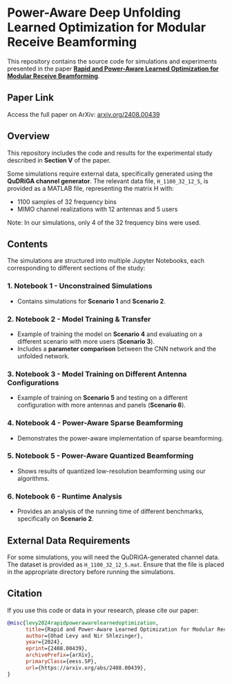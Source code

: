 # Power-Aware Deep Unfolding Learned Optimization for Modular Receive Beamforming

This repository contains the source code for simulations and experiments presented in the paper **[Rapid and Power-Aware Learned Optimization for Modular Receive Beamforming](https://arxiv.org/pdf/2408.00439)**.

## Paper Link
Access the full paper on ArXiv: [arxiv.org/2408.00439](https://arxiv.org/pdf/2408.00439)

## Overview
This repository includes the code and results for the experimental study described in **Section V** of the paper. 

Some simulations require external data, specifically generated using the **QuDRiGA channel generator**. The relevant data file, `H_1100_32_12_5`, is provided as a MATLAB file, representing the matrix H with:
- 1100 samples of 32 frequency bins
- MIMO channel realizations with 12 antennas and 5 users

Note: In our simulations, only 4 of the 32 frequency bins were used.

## Contents

The simulations are structured into multiple Jupyter Notebooks, each corresponding to different sections of the study:

### 1. **Notebook 1** - Unconstrained Simulations
- Contains simulations for **Scenario 1** and **Scenario 2**.

### 2. **Notebook 2** - Model Training & Transfer
- Example of training the model on **Scenario 4** and evaluating on a different scenario with more users (**Scenario 3**).
- Includes a **parameter comparison** between the CNN network and the unfolded network.

### 3. **Notebook 3** - Model Training on Different Antenna Configurations
- Example of training on **Scenario 5** and testing on a different configuration with more antennas and panels (**Scenario 6**).

### 4. **Notebook 4** - Power-Aware Sparse Beamforming
- Demonstrates the power-aware implementation of sparse beamforming.

### 5. **Notebook 5** - Power-Aware Quantized Beamforming
- Shows results of quantized low-resolution beamforming using our algorithms.

### 6. **Notebook 6** - Runtime Analysis
- Provides an analysis of the running time of different benchmarks, specifically on **Scenario 2**.

## External Data Requirements
For some simulations, you will need the QuDRiGA-generated channel data. The dataset is provided as `H_1100_32_12_5.mat`. Ensure that the file is placed in the appropriate directory before running the simulations.

## Citation
If you use this code or data in your research, please cite our paper:

```bibtex
@misc{levy2024rapidpowerawarelearnedoptimization,
      title={Rapid and Power-Aware Learned Optimization for Modular Receive Beamforming}, 
      author={Ohad Levy and Nir Shlezinger},
      year={2024},
      eprint={2408.00439},
      archivePrefix={arXiv},
      primaryClass={eess.SP},
      url={https://arxiv.org/abs/2408.00439}, 
}
```

